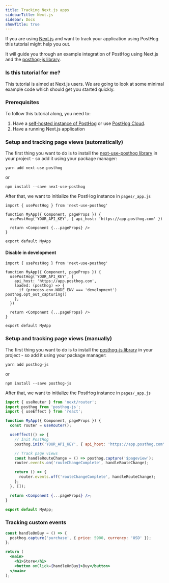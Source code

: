 ```yaml
---
title: Tracking Next.js apps
sidebarTitle: Next.js
sidebar: Docs
showTitle: true
---
```


If you are using [Next.js](https://nextjs.org/) and want to track your application using PostHog this tutorial might help you out. 

It will guide you through an example integration of PostHog using Next.js and the [posthog-js library](/docs/integrate/client/js). 

### Is this tutorial for me?

This tutorial is aimed at Next.js users. 
We are going to look at some minimal example code which should get you started quickly.

### Prerequisites

To follow this tutorial along, you need to:

1. Have a [self-hosted instance of PostHog](/docs/self-host) or use [PostHog Cloud](/docs/getting-started/cloud).
2. Have a running Next.js application

### Setup and tracking page views (automatically)
The first thing you want to do is to install the [next-use-posthog library](https://github.com/Ismaaa/next-use-posthog) in your project - so add it using your package manager:

```
yarn add next-use-posthog
```

or

```
npm install --save next-use-posthog
```

After that, we want to initialize the PostHog instance in `pages/_app.js`

```tsx
import { usePostHog } from 'next-use-posthog'

function MyApp({ Component, pageProps }) {
  usePostHog('YOUR_API_KEY', { api_host: 'https://app.posthog.com' })

  return <Component {...pageProps} />
}

export default MyApp
```

#### Disable in development

```tsx
import { usePostHog } from 'next-use-posthog'

function MyApp({ Component, pageProps }) {
  usePostHog('YOUR_API_KEY', {
    api_host: 'https://app.posthog.com',
    loaded: (posthog) => {
      if (process.env.NODE_ENV === 'development') posthog.opt_out_capturing()
    },
  })  

  return <Component {...pageProps} />
}

export default MyApp
```

### Setup and tracking page views (manually)

The first thing you want to do is to install the [posthog-js library](/docs/integrate/client/js) in your project - so add it using your package manager:

```
yarn add posthog-js
```

or

```
npm install --save posthog-js
```

After that, we want to initialize the PostHog instance in `pages/_app.js`

```jsx
import { useRouter } from 'next/router';
import posthog from 'posthog-js';
import { useEffect } from 'react';

function MyApp({ Component, pageProps }) {
  const router = useRouter();

  useEffect(() => {
    // Init PostHog
    posthog.init('YOUR_API_KEY', { api_host: 'https://app.posthog.com' });

    // Track page views
    const handleRouteChange = () => posthog.capture('$pageview');
    router.events.on('routeChangeComplete', handleRouteChange);

    return () => {
      router.events.off('routeChangeComplete', handleRouteChange);
    };
  }, []);

  return <Component {...pageProps} />;
}

export default MyApp;
```

### Tracking custom events

```jsx
const handleOnBuy = () => {
  posthog.capture('purchase', { price: 5900, currency: 'USD' });
};

return (
  <main>
    <h1>Store</h1>
    <button onClick={handleOnBuy}>Buy</button>
  </main>
);
```
